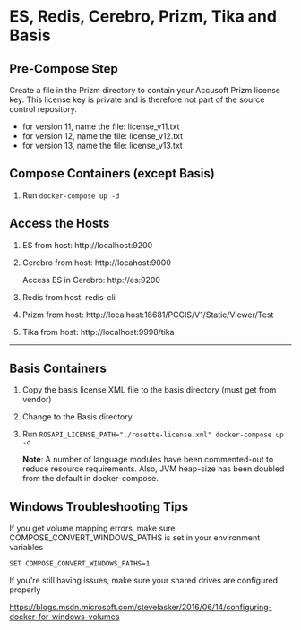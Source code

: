 # ES, Redis, Cerebro, Prizm, Tika and Basis

## Pre-Compose Step

Create a file in the Prizm directory to contain your Accusoft Prizm license key. This license key is private and is therefore not part of the source control repository.

- for version 11, name the file: license_v11.txt
- for version 12, name the file: license_v12.txt
- for version 13, name the file: license_v13.txt

## Compose Containers (except Basis)

1. Run `docker-compose up -d`

## Access the Hosts

1. ES from host: http://localhost:9200

2. Cerebro from host: http://locahost:9000

   Access ES in Cerebro: http://es:9200  

3. Redis from host: redis-cli

4. Prizm from host: http://localhost:18681/PCCIS/V1/Static/Viewer/Test

5. Tika from host: http://localhost:9998/tika

---

## Basis Containers

1. Copy the basis license XML file to the basis directory (must get from vendor)

2. Change to the Basis directory

3. Run `ROSAPI_LICENSE_PATH="./rosette-license.xml" docker-compose up -d`

    **Note**: A number of language modules have been commented-out to reduce resource requirements. Also, JVM heap-size has been doubled from the default in docker-compose.

## Windows Troubleshooting Tips

If you get volume mapping errors, make sure COMPOSE_CONVERT_WINDOWS_PATHS is set in your environment variables

```SET COMPOSE_CONVERT_WINDOWS_PATHS=1```

If you're still having issues, make sure your shared drives are configured properly

https://blogs.msdn.microsoft.com/stevelasker/2016/06/14/configuring-docker-for-windows-volumes